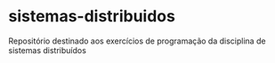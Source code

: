 # sistemas-distribuidos
Repositório destinado aos exercícios de programação da disciplina de sistemas distribuídos
